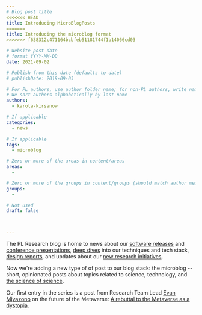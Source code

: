 ```yaml
---
# Blog post title
<<<<<<< HEAD
title: Introducing MicroBlogPosts
=======
title: Introducing the microblog format
>>>>>>> f638312c471164bcbfeb51181744f1b14066cd03

# Website post date
# format YYYY-MM-DD
date: 2021-09-02

# Publish from this date (defaults to date)
# publishDate: 2019-09-03

# For PL authors, use author folder name; for non-PL authors, write name as in paper within ""
# We sort authors alphabetically by last name
authors:
  - karola-kirsanow

# If applicable
categories:
  - news

# If applicable
tags:
  - microblog

# Zero or more of the areas in content/areas
areas:
  -

# Zero or more of the groups in content/groups (should match author membership)
groups:
  -

# Not used
draft: false



---
```


The PL Research blog is home to news about our [software releases](/blog/2021/the-winding-journey-to-proofs-v8.0.0-and-beyond/) and [conference presentations](/blog/2021/decentralising-the-internet-with-ipfs-and-filecoin-di2f-a-report-from-the-trenches/), [deep dives](/blog/2021/snarkpack-how-to-aggregate-snarks-efficiently/) into our techniques and tech stack, [design reports](/blog/2021/designing-a-dataflow-editor-with-typescript-and-react/), and updates about our [new research initiatives](/blog/2021/consensuslab-supercharging-our-consensus-research/). 

Now we're adding a new type of of post to our blog stack: the microblog -- short, opinionated posts about topics related to science, technology, and [the science of science](/areas/metaresearch). 

Our first entry in the series is a post from Research Team Lead [Evan Miyazono](/authors/evan-miyazono/) on the future of the Metaverse: [A rebuttal to the Metaverse as a dystopia](/blog/2021/a-rebuttal-to-the-metaverse-as-a-dystopia/).
